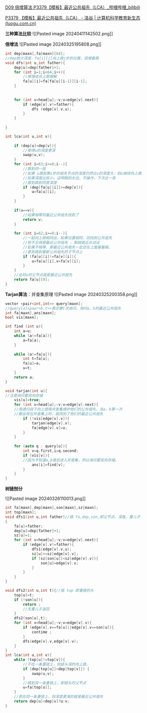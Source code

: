 [D09 倍增算法 P3379【模板】最近公共祖先（LCA）_哔哩哔哩_bilibili](https://www.bilibili.com/video/BV1vg41197Xh/?spm_id_from=..search-card.all.click)

[P3379 【模板】最近公共祖先（LCA） - 洛谷 | 计算机科学教育新生态 (luogu.com.cn)](https://www.luogu.com.cn/problem/P3379)

**三种算法比较**
![[Pasted image 20240411142502.png]]


**倍增法**
![[Pasted image 20240325195808.png]]

```cpp
int dep[maxn],fa[maxn][64]; 
//dep统计深度，fa[i][j]向上跳j步的位置，倍增着跳                 
void dfs(int u,int father){
	dep[u]=dep[father]+1;
	for (int i=1;i<64;i++){
		//原理结合上图理解 
		fa[u][i]=fa[fa[u][i-1]][i-1];
	} 
	
	
	for (int v=head[u];~v;v=edge[v].next){
		if (edge[v].v!=father){
			dfs (edge[v].v,u);
		}
	} 
	
} 

int lca(int u,int v){
	
	if (dep[u]<dep[v]){
		//使得u的深度更深 
		swap(u,v);
	}
	for (int i=63;i>=0;i--){
		//跳到同一层 
		//如果 u跳到第i步的祖先节点的深度仍然比v的深度大，则u继续向上跳
		//如果深度比较小，证明跳的太远，不操作，下次近一些
		//直到跳到同意深度 
		if (dep[fa[u][i]]>=dep[v]){
			u=fa[u][i];
		}
	}
	
	if(u==v){
		//如果相等则最近公共祖先找到了 
		return v;
	} 
	
	for (int i=62;i>=0;i--){
		//一起向上跳相同远，如果位置相同，则找到公共祖先
		//但不见得是最近公共祖先 ，那就跳近点试试
		//如果不相等，那最近公共祖先一定还在上面接着跳。 
		//直到跳到最新公共祖先的子节点上 
		if (fa[u][i]!=fa[v][i]){
			u=fa[u][i],v=fa[v][i];
		}	
	}
	//此时u的父节点就是最近公共祖先 
	return fa[u][0];
}

```

**Tarjan算法**：并查集原理
![[Pasted image 20240325200358.png]]
```cpp
vector <pair<int,int>> query[maxn];
//query[a]<paor<b,t>>表示第t次询问，询问a，b的最近公共祖先
int fa[maxn],ans[maxn];
bool vis[maxn];

int find (int u){
	int a=u;
	while (a!=fa[a]){
		a=fa[a];
	}
	
	while (a!=fa[u]){
		int t=fa[u];
		fa[u]=a;
		u=t;
	}
	return a;
}

void tarjan(int u){
//注意询问要双向存储
	vis[u]=true;
	for (int v=head[u];~v;v=edge[v].next){
	//用递归自下向上使用并查集维护他们的公共祖先，当a，b第一次
	//都出现在并查集上时，就找到了他们的最近公共祖先
		if (!vis[edge[v].v]){
			tarjan(edge[v].v);
			fa[edge[v].v]=u;
		}
	}
	
	for (auto q : query[u]){
		int v=q.first,i=q.second;
		if (vis[v]){
		//因为不知道a,b谁后进入并查集，所以询问要双向存储。
			ans[i]=find[v];
		}
	}
}
```

**树链刨分**

![[Pasted image 20240326110013.png]]

```cpp
int fa[maxn],dep[maxn],son[maxn],sz[maxn];
int top[maxn];
void dfs1(int u,int father)//搞 fa,dep,son,即父节点，深度，重儿子 
{
	fa[u]=father;
	dep[u]=dep[father]+1;
	sz[u]=1;
	for (int v=head[u];~v;v=edge[v].next){
		if (edge[v].v!=father){
			dfs1(edge[v].v,u);
			sz[u]+=sz[edge[v].v];
			if (sz[son[u]]<sz[edge[v].v]){
				son[u]=edge[v].v;
			}
		}
	}
}

void dfs2(int u,int t){//搞 top 即重链的头 
	top[u]=t;
	if (!son[u]){
		return ;
		//无重儿子返回 
	}
	dfs2(son[u],t);
	for (int v=head[u];~v;v=edge[v].v){
		if (edge[v].v==fa[u]||edge[v].v==son[u]){
			contime ;
		}
		dfs(edge[v].v,edge[v].v);
	} 
}
int lca(int u,int v){
	while (top[u]!=top[v]){
		//不在一条重链上，则链头深的向上跳， 
		if (dep[top[u]]<dep[top[v]]) {
			swap(u,v);
		}
		//跳到另一条重链上，即链头的父节点 
		u=fa[top[u]];
	}
	//若在同一条重链上，则深度更浅的就是最近公共祖先 
	return dep[u]<dep[v]?u:v;
}
```



